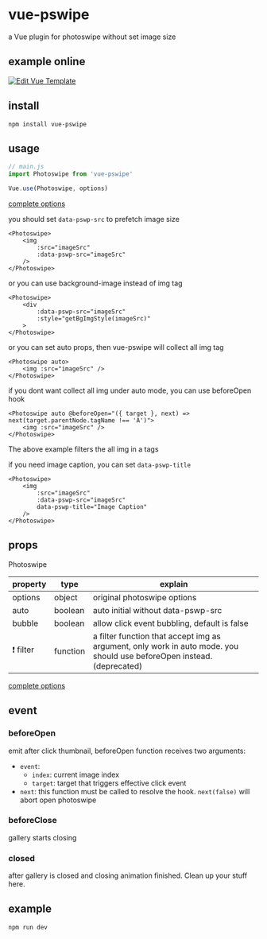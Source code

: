 # vue-pswipe
a Vue plugin for photoswipe without set image size

## example online
[![Edit Vue Template](https://codesandbox.io/static/img/play-codesandbox.svg)](https://codesandbox.io/s/619x48656r)

## install
```
npm install vue-pswipe
```

## usage

```js
// main.js
import Photoswipe from 'vue-pswipe'

Vue.use(Photoswipe, options)
```
[complete options](http://photoswipe.com/documentation/options.html)

you should set `data-pswp-src` to prefetch image size
```vue
<Photoswipe>
    <img 
        :src="imageSrc"
        :data-pswp-src="imageSrc"
    />
</Photoswipe>
```

or you can use background-image instead of img tag
```vue
<Photoswipe>
    <div 
        :data-pswp-src="imageSrc"
        :style="getBgImgStyle(imageSrc)"
    >
</Photoswipe>
```

or you can set auto props, then vue-pswipe will collect all img tag
```vue
<Photoswipe auto>
    <img :src="imageSrc" />
</Photoswipe>
```

if you dont want collect all img under auto mode, you can use beforeOpen hook
```vue
<Photoswipe auto @beforeOpen="({ target }, next) => next(target.parentNode.tagName !== 'A')">
    <img :src="imageSrc" />
</Photoswipe>
```

The above example filters the all img in a tags

if you need image caption, you can set `data-pswp-title`
```vue
<Photoswipe>
    <img 
        :src="imageSrc"
        :data-pswp-src="imageSrc"
        data-pswp-title="Image Caption"
    />
</Photoswipe>
```

## props
Photoswipe 

| property | type | explain |
| --- | --- | --- |
| options | object | original photoswipe options |
| auto | boolean | auto initial without data-pswp-src |
| bubble | boolean | allow click event bubbling, default is false |
| ❗️ ️filter | function | a filter function that accept img as argument, only work in auto mode. you should use beforeOpen instead. (deprecated) |

[complete options](http://photoswipe.com/documentation/options.html)

## event

### beforeOpen
emit after click thumbnail, beforeOpen function receives two arguments:
- `event`:
    - `index`: current image index
    - `target`: target that triggers effective click event
- `next`: this function must be called to resolve the hook. `next(false)` will abort open photoswipe

### beforeClose
gallery starts closing

### closed
after gallery is closed and closing animation finished. Clean up your stuff here.

## example
```
npm run dev
```